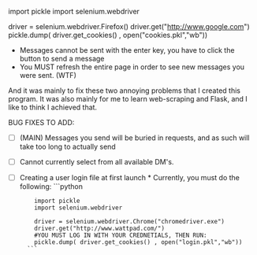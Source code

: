 import pickle
import selenium.webdriver 

driver = selenium.webdriver.Firefox()
driver.get("http://www.google.com")
pickle.dump( driver.get_cookies() , open("cookies.pkl","wb"))
  * Messages cannot be sent with the enter key, you have to click the button to send a message
  * You MUST refresh the entire page in order to see new messages you were sent. (WTF)

And it was mainly to fix these two annoying problems that I created this program.
It was also mainly for me to learn web-scraping and Flask, and I like to think I achieved that. 

BUG FIXES TO ADD:
- [ ] (MAIN) Messages you send will be buried in requests, and as such will take too long to actually send
- [ ] Cannot currently select from all available DM's.
- [ ] Creating a user login file at first launch 
         * Currently, you must do the following:
        ```python
        
          import pickle
          import selenium.webdriver 

          driver = selenium.webdriver.Chrome("chromedriver.exe")
          driver.get("http://www.wattpad.com/")
          #YOU MUST LOG IN WITH YOUR CREDNETIALS, THEN RUN:
          pickle.dump( driver.get_cookies() , open("login.pkl","wb"))
        ```
   
